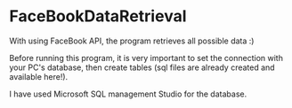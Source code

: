 # FaceBookDataRetrieval
With using FaceBook API, the program retrieves all possible data :)

Before running this program, it is very important to set the connection with your PC's database, then create tables (sql files are already created and available here!).

I have used Microsoft SQL management Studio for the database.
